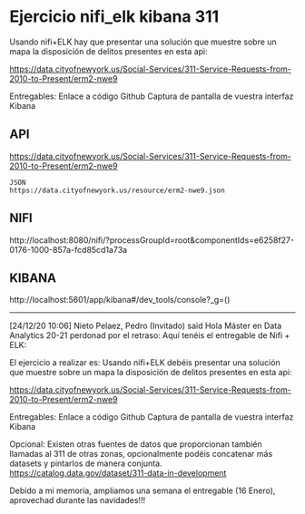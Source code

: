 # Ejercicio nifi_elk kibana 311

Usando nifi+ELK hay que presentar una solución que muestre sobre un mapa la disposición de delitos presentes en esta api:

https://data.cityofnewyork.us/Social-Services/311-Service-Requests-from-2010-to-Present/erm2-nwe9

Entregables:
	Enlace a código Github
	Captura de pantalla de vuestra interfaz Kibana


## API
https://data.cityofnewyork.us/Social-Services/311-Service-Requests-from-2010-to-Present/erm2-nwe9

	JSON
	https://data.cityofnewyork.us/resource/erm2-nwe9.json

## NIFI
http://localhost:8080/nifi/?processGroupId=root&componentIds=e6258f27-0176-1000-857a-fcd85cd1a73a

## KIBANA
http://localhost:5601/app/kibana#/dev_tools/console?_g=()








----------------------------------------------------------------------------------------------------------
[24/12/20 10:06] Nieto Pelaez, Pedro (Invitado) said
    Hola Máster en Data Analytics 20-21 perdonad por el retraso: Aquí tenéis el entregable de Nifi + ELK:

El ejercicio a realizar es:
Usando nifi+ELK debéis presentar una solución que muestre sobre un mapa la disposición de delitos presentes en esta api:

https://data.cityofnewyork.us/Social-Services/311-Service-Requests-from-2010-to-Present/erm2-nwe9

Entregables:
	Enlace a código Github
	Captura de pantalla de vuestra interfaz Kibana

Opcional:
Existen otras fuentes de datos que proporcionan también llamadas al 311 de otras zonas, opcionalmente podéis concatenar más datasets y pintarlos de manera conjunta.
	https://catalog.data.gov/dataset/311-data-in-development


Debido a mi memoria, ampliamos una semana el entregable (16 Enero), aprovechad durante las navidades!!!
